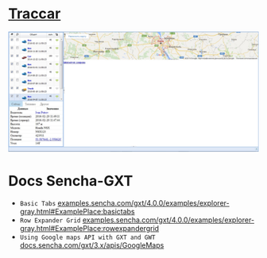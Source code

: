 # [Traccar](http://40.85.89.103:8082/?locale=ru)

![interface1.1.jpg](interface2.0.jpg)


# Docs Sencha-GXT

* `Basic Tabs` [examples.sencha.com/gxt/4.0.0/examples/explorer-gray.html#ExamplePlace:basictabs](http://examples.sencha.com/gxt/4.0.0/examples/explorer-gray.html#ExamplePlace:basictabs)
* `Row Expander Grid` [examples.sencha.com/gxt/4.0.0/examples/explorer-gray.html#ExamplePlace:rowexpandergrid](http://examples.sencha.com/gxt/4.0.0/examples/explorer-gray.html#ExamplePlace:rowexpandergrid)
* `Using Google maps API with GXT and GWT` [docs.sencha.com/gxt/3.x/apis/GoogleMaps](https://docs.sencha.com/gxt/3.x/apis/GoogleMaps.html)
